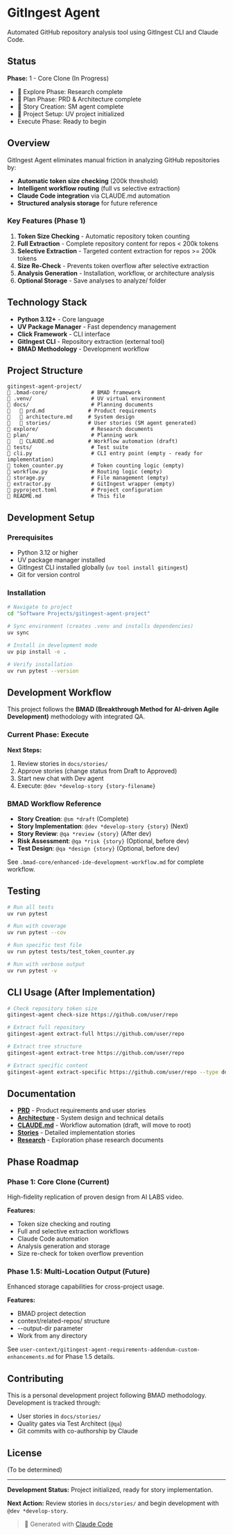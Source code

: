 # GitIngest Agent

Automated GitHub repository analysis tool using GitIngest CLI and Claude Code.

## Status

**Phase:** 1 - Core Clone (In Progress)
-  Explore Phase: Research complete
-  Plan Phase: PRD & Architecture complete
-  Story Creation: SM agent complete
-  Project Setup: UV project initialized
- Execute Phase: Ready to begin

## Overview

GitIngest Agent eliminates manual friction in analyzing GitHub repositories by:
- **Automatic token size checking** (200k threshold)
- **Intelligent workflow routing** (full vs selective extraction)
- **Claude Code integration** via CLAUDE.md automation
- **Structured analysis storage** for future reference

### Key Features (Phase 1)

1. **Token Size Checking** - Automatic repository token counting
2. **Full Extraction** - Complete repository content for repos < 200k tokens
3. **Selective Extraction** - Targeted content extraction for repos >= 200k tokens
4. **Size Re-Check** - Prevents token overflow after selective extraction
5. **Analysis Generation** - Installation, workflow, or architecture analysis
6. **Optional Storage** - Save analyses to analyze/ folder

## Technology Stack

- **Python 3.12+** - Core language
- **UV Package Manager** - Fast dependency management
- **Click Framework** - CLI interface
- **GitIngest CLI** - Repository extraction (external tool)
- **BMAD Methodology** - Development workflow

## Project Structure

```
gitingest-agent-project/
   .bmad-core/              # BMAD framework
   .venv/                   # UV virtual environment
   docs/                    # Planning documents
      prd.md              # Product requirements
      architecture.md     # System design
      stories/            # User stories (SM agent generated)
   explore/                 # Research documents
   plan/                    # Planning work
      CLAUDE.md           # Workflow automation (draft)
   tests/                   # Test suite
   cli.py                   # CLI entry point (empty - ready for implementation)
   token_counter.py         # Token counting logic (empty)
   workflow.py              # Routing logic (empty)
   storage.py               # File management (empty)
   extractor.py             # GitIngest wrapper (empty)
   pyproject.toml           # Project configuration
   README.md                # This file
```

## Development Setup

### Prerequisites

- Python 3.12 or higher
- UV package manager installed
- GitIngest CLI installed globally (`uv tool install gitingest`)
- Git for version control

### Installation

```bash
# Navigate to project
cd "Software Projects/gitingest-agent-project"

# Sync environment (creates .venv and installs dependencies)
uv sync

# Install in development mode
uv pip install -e .

# Verify installation
uv run pytest --version
```

## Development Workflow

This project follows the **BMAD (Breakthrough Method for AI-driven Agile Development)** methodology with integrated QA.

### Current Phase: Execute

**Next Steps:**
1. Review stories in `docs/stories/`
2. Approve stories (change status from Draft to Approved)
3. Start new chat with Dev agent
4. Execute: `@dev *develop-story {story-filename}`

### BMAD Workflow Reference

- **Story Creation**: `@sm *draft` (Complete)
- **Story Implementation**: `@dev *develop-story {story}` (Next)
- **Story Review**: `@qa *review {story}` (After dev)
- **Risk Assessment**: `@qa *risk {story}` (Optional, before dev)
- **Test Design**: `@qa *design {story}` (Optional, before dev)

See `.bmad-core/enhanced-ide-development-workflow.md` for complete workflow.

## Testing

```bash
# Run all tests
uv run pytest

# Run with coverage
uv run pytest --cov

# Run specific test file
uv run pytest tests/test_token_counter.py

# Run with verbose output
uv run pytest -v
```

## CLI Usage (After Implementation)

```bash
# Check repository token size
gitingest-agent check-size https://github.com/user/repo

# Extract full repository
gitingest-agent extract-full https://github.com/user/repo

# Extract tree structure
gitingest-agent extract-tree https://github.com/user/repo

# Extract specific content
gitingest-agent extract-specific https://github.com/user/repo --type docs
```

## Documentation

- **[PRD](docs/prd.md)** - Product requirements and user stories
- **[Architecture](docs/architecture.md)** - System design and technical details
- **[CLAUDE.md](plan/CLAUDE.md)** - Workflow automation (draft, will move to root)
- **[Stories](docs/stories/)** - Detailed implementation stories
- **[Research](explore/)** - Exploration phase research documents

## Phase Roadmap

### Phase 1: Core Clone (Current)
High-fidelity replication of proven design from AI LABS video.

**Features:**
- Token size checking and routing
- Full and selective extraction workflows
- Claude Code automation
- Analysis generation and storage
- Size re-check for token overflow prevention

### Phase 1.5: Multi-Location Output (Future)
Enhanced storage capabilities for cross-project usage.

**Features:**
- BMAD project detection
- context/related-repos/ structure
- --output-dir parameter
- Work from any directory

See `user-context/gitingest-agent-requirements-addendum-custom-enhancements.md` for Phase 1.5 details.

## Contributing

This is a personal development project following BMAD methodology. Development is tracked through:
- User stories in `docs/stories/`
- Quality gates via Test Architect (`@qa`)
- Git commits with co-authorship by Claude

## License

(To be determined)

---

**Development Status:** Project initialized, ready for story implementation.

**Next Action:** Review stories in `docs/stories/` and begin development with `@dev *develop-story`.

> Generated with [Claude Code](https://claude.com/claude-code)